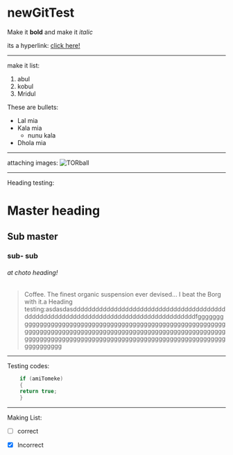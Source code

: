 # newGitTest

Make it **bold** and make it *italic*

its a hyperlink:  [click here!](http://youtube.com)

------------------------------------
 make it list:
1. abul
2. kobul
3. Mridul

These are bullets:
* Lal mia
* Kala mia
  - nunu kala
* Dhola mia

--------------------------------

attaching images:
![TORball](https://i.pinimg.com/originals/15/8d/dd/158dddf86335f3dc339470ac28b76e4e.jpg)

-------------------------------

Heading testing:
# Master heading
## Sub master
### sub- sub
###### at choto heading!

> Coffee. The finest organic suspension ever devised... I beat the Borg with it.a Heading testing:asdasdasdddddddddddddddddddddddddddddddddddddddddddddddddddddddddddddddddddddddddddddddddddddddfggggggggggggggggggggggggggggggggggggggggggggggggggggggggggggggggggggggggggggggggggggggggggggggggggggggggggggggggggggggggggggggggggggggggggggggggggggggggggggggggggggggggggggggggggg

-------------------------------------

Testing codes:
```C
    if (amiTomeke)
    {
    return true;
    }
```

------------------------------------

Making List:
 - [ ] correct
 - [x] Incorrect

